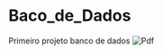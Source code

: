 # Baco_de_Dados
Primeiro projeto banco de dados
<img src="[pic_trulli.jpg](https://raw.githubusercontent.com/Huglh/Baco_de_Dados/main/image.png)https://raw.githubusercontent.com/Huglh/Baco_de_Dados/main/image.png" alt="Pdf">

